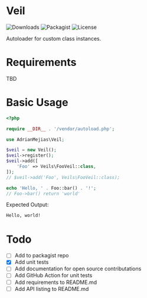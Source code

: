 # Veil

![Downloads](https://img.shields.io/packagist/dt/adrianmejias/veil) ![Packagist](https://img.shields.io/packagist/v/adrianmejias/veil) ![License](https://img.shields.io/packagist/l/adrianmejias/veil)

Autoloader for custom class instances.

# Requirements

TBD

# Basic Usage

```php
<?php

require __DIR__ . '/vendor/autoload.php';

use AdrianMejias\Veil;

$veil = new Veil();
$veil->register();
$veil->add([
    'Foo' => Veils\FooVeil::class,
]);
// $veil->add('Foo', Veils\FooVeil::class);

echo 'Hello, ' . Foo::bar() . '!';
// Foo->bar() return 'world'
```

Expected Output:
```html
Hello, world!
```

# Todo

- [ ] Add to packagist repo
- [x] Add unit tests
- [ ] Add documentation for open source contributations
- [ ] Add GitHub Action for unit tests
- [ ] Add requirements to README.md
- [ ] Add API listing to README.md
